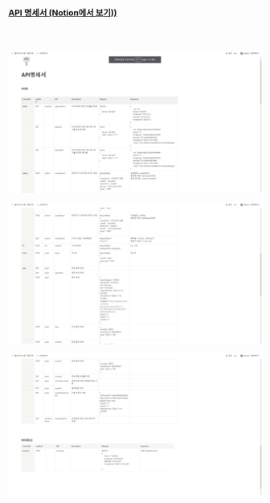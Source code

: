### [API 명세서 (Notion에서 보기))](https://handy-beryllium-5b4.notion.site/API-a84f38bda8b54d508204b678ec89d077)

<br/>
<br/>

![API_1](../README.assets/API_1.png)
<br/>

![API_2](../README.assets/API_2.png)
<br/>

![API_3](../README.assets/API_3.png)
<br/>
